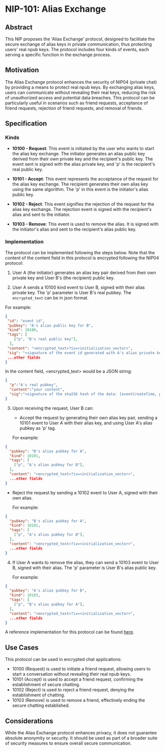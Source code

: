 # NIP-101: Alias Exchange

## Abstract

This NIP proposes the 'Alias Exchange' protocol, designed to facilitate the secure exchange of alias keys in private communication, thus protecting users' real npub keys. The protocol includes four kinds of events, each serving a specific function in the exchange process.

## Motivation

The Alias Exchange protocol enhances the security of NIP04 (private chat) by providing a means to protect real npub keys. By exchanging alias keys, users can communicate without revealing their real keys, reducing the risk of unauthorized access and potential data breaches. This protocol can be particularly useful in scenarios such as friend requests, acceptance of friend requests, rejection of friend requests, and removal of friends.


## Specification

### Kinds

- **10100 - Request**: This event is initiated by the user who wants to start the alias key exchange. The initiator generates an alias public key derived from their own private key and the recipient's public key. The event sent is signed with the alias private key, and 'p' is the recipient's real public key.

- **10101 - Accept**: This event represents the acceptance of the request for the alias key exchange. The recipient generates their own alias key using the same algorithm. The 'p' in this event is the initiator's alias public key.

- **10102 - Reject**: This event signifies the rejection of the request for the alias key exchange. The rejection event is signed with the recipient's alias and sent to the initiator.

- **10103 - Remove**: This event is used to remove the alias. It is signed with the initiator's alias and sent to the recipient's alias public key.

### Implementation

The protocol can be implemented following the steps below. Note that the content of the content field in this protocol is encrypted following the NIP04 protocol:

1. User A (the initiator) generates an alias key pair derived from their own private key and User B's (the recipient) public key.

2. User A sends a 10100 kind event to User B, signed with their alias private key. The 'p' parameter is User B's real pubkey. The `encrypted_text` can be in json format.

For example:

```json
{
 "id": "event id",
 "pubkey": "A's alias public key for B",
 "kind": 10100,
 "tags": [
    ["p", "B's real public key"],
  ],
 "content": "<encrypted_text>?iv=<initialization_vector>",
 "sig": "<signature of the event id generated with A's alias private key>",
 ...other fields
}
```

In the content field, <encrypted_text> would be a JSON string:

```json
{ 
  "p":"A's real pubkey", 
  "content":"your content",  
  "sig":"<signature of the sha256 hash of the data: [eventCreateTime, p, content], generated with A's real private key>" 
}
```


3. Upon receiving the request, User B can:

   - Accept the request by generating their own alias key pair, sending a 10101 event to User A with their alias key, and using User A's alias pubkey as 'p' tag.

   For example:

```json
{
  "pubkey": "B's alias pubkey for A",
  "kind": 10101,
  "tags": [
    ["p", "A's alias pubkey for B"],
  ],
  "content": "<encrypted_text>?iv=<initialization_vector>",
  ...other fields
}
```
   
   - Reject the request by sending a 10102 event to User A, signed with their own alias.

      For example:

```json
{
  "pubkey": "B's alias pubkey for A",
  "kind": 10102,
  "tags": [
    ["p", "A's alias pubkey for B"],
  ],
  "content": "<encrypted_text>?iv=<initialization_vector>",
  ...other fields
}
```
   
4. If User A wants to remove the alias, they can send a 10103 event to User B, signed with their alias. The 'p' parameter is User B's alias public key.

   For example:

```json
{
  "pubkey": "A's alias pubkey for B",
  "kind": 10103,
  "tags": [
    ["p", "B's alias pubkey for A"],
  ],
  "content": "<encrypted_text>?iv=<initialization_vector>",
  ...other fields
}
```

A reference implementation for this protocol can be found [here](https://github.com/0xchat-app/nostr-dart/blob/main/lib/src/nips/nip_101.dart).


## Use Cases

This protocol can be used in encrypted chat applications:

- 10100 (Request) is used to initiate a friend request, allowing users to start a conversation without revealing their real npub keys.
- 10101 (Accept) is used to accept a friend request, confirming the establishment of secure chatting.
- 10102 (Reject) is used to reject a friend request, denying the establishment of chatting.
- 10103 (Remove) is used to remove a friend, effectively ending the secure chatting established.

## Considerations

While the Alias Exchange protocol enhances privacy, it does not guarantee absolute anonymity or security. It should be used as part of a broader suite of security measures to ensure overall secure communication.
